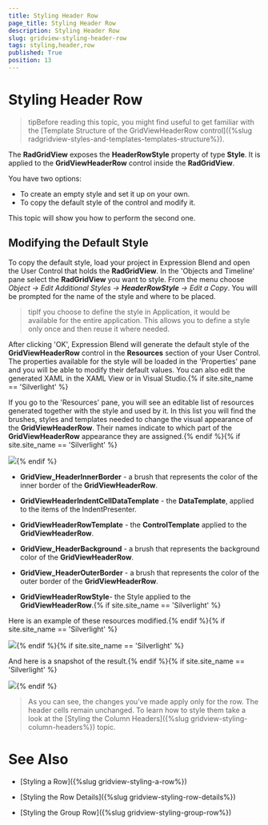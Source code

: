 ```yaml
---
title: Styling Header Row
page_title: Styling Header Row
description: Styling Header Row
slug: gridview-styling-header-row
tags: styling,header,row
published: True
position: 13
---
```


# Styling Header Row



>tipBefore reading this topic, you might find useful to get familiar with the [Template Structure of the GridViewHeaderRow control]({%slug radgridview-styles-and-templates-templates-structure%}).

The __RadGridView__ exposes the __HeaderRowStyle__ property of type __Style__. It is applied to the __GridViewHeaderRow__ control inside the __RadGridView__.

You have two options:

* To create an empty style and set it up on your own.
* To copy the default style of the control and modify it.

This topic will show you how to perform the second one.

## Modifying the Default Style

To copy the default style, load your project in Expression Blend and open the User Control that holds the __RadGridView__. In the 'Objects and Timeline' pane select the __RadGridView__ you want to style. From the menu choose *Object -> Edit Additional Styles -> __HeaderRowStyle__ -> Edit a Copy*. You will be prompted for the name of the style and where to be placed.

>tipIf you choose to define the style in Application, it would be available for the entire application. This allows you to define a style only once and then reuse it where needed.

After clicking 'OK', Expression Blend will generate the default style of the __GridViewHeaderRow__ control in the __Resources__ section of your User Control. The properties available for the style will be loaded in the 'Properties' pane and you will be able to modify their default values. You can also edit the generated XAML in the XAML View or in Visual Studio.{% if site.site_name == 'Silverlight' %}

If you go to the 'Resources' pane, you will see an editable list of resources generated together with the style and used by it. In this list you will find the brushes, styles and templates needed to change the visual appearance of the __GridViewHeaderRow__. Their names indicate to which part of the __GridViewHeaderRow__ appearance they are assigned.{% endif %}{% if site.site_name == 'Silverlight' %}

![](images/RadGridView_Styles_and_Templates_Styling_GridViewHeaderRow_01.png){% endif %}

* __GridView_HeaderInnerBorder__ - a brush that represents the color of the inner border  of the __GridViewHeaderRow__.

* __GridViewHeaderIndentCellDataTemplate__ - the __DataTemplate__, applied to the items of the IndentPresenter.

* __GridViewHeaderRowTemplate__ - the __ControlTemplate__ applied to the __GridViewHeaderRow__.

* __GridView_HeaderBackground__ - a brush that represents the background color of the __GridViewHeaderRow__.

* __GridView_HeaderOuterBorder__ - a brush that represents the color of the outer border of the __GridViewHeaderRow__.

* __GridViewHeaderRowStyle__- the Style applied to the __GridViewHeaderRow__.{% if site.site_name == 'Silverlight' %}

Here is an example of these resources modified.{% endif %}{% if site.site_name == 'Silverlight' %}

![](images/RadGridView_Styles_and_Templates_Styling_GridViewHeaderRow_02.png){% endif %}{% if site.site_name == 'Silverlight' %}

And here is a snapshot of the result.{% endif %}{% if site.site_name == 'Silverlight' %}


![](images/RadGridView_Styles_and_Templates_Styling_GridViewHeaderRow_03.png){% endif %}

>As you can see, the changes you've made apply only for the row. The header cells remain unchanged. To learn how to style them take a look at the [Styling the Column Headers]({%slug gridview-styling-column-headers%}) topic.

# See Also

 * [Styling a Row]({%slug gridview-styling-a-row%})

 * [Styling the Row Details]({%slug gridview-styling-row-details%})

 * [Styling the Group Row]({%slug gridview-styling-group-row%})
